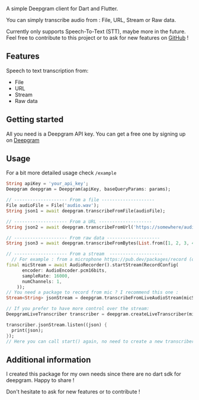 <!-- 
This README describes the package. If you publish this package to pub.dev,
this README's contents appear on the landing page for your package.

For information about how to write a good package README, see the guide for
[writing package pages](https://dart.dev/guides/libraries/writing-package-pages). 

For general information about developing packages, see the Dart guide for
[creating packages](https://dart.dev/guides/libraries/create-library-packages)
and the Flutter guide for
[developing packages and plugins](https://flutter.dev/developing-packages). 

commands :

dart doc
dart format .
flutter pub publish --dry-run
-->

A simple Deepgram client for Dart and Flutter.  

You can simply transcribe audio from : File, URL, Stream or Raw data.

Currently only supports Speech-To-Text (STT), maybe more in the future. 
Feel free to contribute to this project or to ask for new features on [GitHub](https://github.com/tempo-riz/deepgram_speech_to_text) !


## Features

Speech to text transcription from:
- File
- URL
- Stream
- Raw data

## Getting started

All you need is a Deepgram API key. You can get a free one by signing up on [Deepgram](https://www.deepgram.com/)

## Usage
For a bit more detailed usage check `/example`

```dart
String apiKey = 'your_api_key';
Deepgram deepgram = Deepgram(apiKey, baseQueryParams: params);

// -------------------- From a file --------------------
File audioFile = File('audio.wav');
String json1 = await deepgram.transcribeFromFile(audioFile);

// -------------------- From a URL --------------------
String json2 = await deepgram.transcribeFromUrl('https://somewhere/audio.wav');

// -------------------- From raw data --------------------
String json3 = await deepgram.transcribeFromBytes(List.from([1, 2, 3, 4, 5]));

// -------------------- From a stream  --------------------
  // For example : from a microphone https://pub.dev/packages/record (other packages would work too as long as they provide a stream)
final micStream = await AudioRecorder().startStream(RecordConfig(
      encoder: AudioEncoder.pcm16bits,
      sampleRate: 16000,
      numChannels: 1,
    ));
// You need a package to record from mic ? I recommend this one : 
Stream<String> jsonStream = deepgram.transcribeFromLiveAudioStream(micStream);

// If you prefer to have more control over the stream:
DeepgramLiveTranscriber transcriber = deepgram.createLiveTranscriber(micStream);

transcriber.jsonStream.listen((json) {
  print(json);
});
// Here you can call start() again, no need to create a new transcriber :)
```


## Additional information

I created this package for my own needs since there are no dart sdk for deepgram. Happy to share !

Don't hesitate to ask for new features or to contribute !
